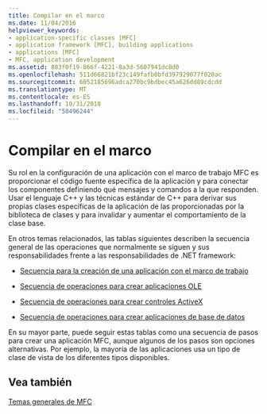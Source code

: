 ```yaml
---
title: Compilar en el marco
ms.date: 11/04/2016
helpviewer_keywords:
- application-specific classes [MFC]
- application framework [MFC], building applications
- applications [MFC]
- MFC, application development
ms.assetid: 883f0f19-866f-4221-8a3d-5607941dc8d0
ms.openlocfilehash: 511d66821bf23c149fafb0bfd397929077f020ac
ms.sourcegitcommit: 6052185696adca270bc9bdbec45a626dd89cdcdd
ms.translationtype: MT
ms.contentlocale: es-ES
ms.lasthandoff: 10/31/2018
ms.locfileid: "50496244"
---
```

# <a name="building-on-the-framework"></a>Compilar en el marco

Su rol en la configuración de una aplicación con el marco de trabajo MFC es proporcionar el código fuente específica de la aplicación y para conectar los componentes definiendo qué mensajes y comandos a la que responden. Usar el lenguaje C++ y las técnicas estándar de C++ para derivar sus propias clases específicas de la aplicación de las proporcionadas por la biblioteca de clases y para invalidar y aumentar el comportamiento de la clase base.

En otros temas relacionados, las tablas siguientes describen la secuencia general de las operaciones que normalmente se siguen y sus responsabilidades frente a las responsabilidades de .NET framework:

- [Secuencia para la creación de una aplicación con el marco de trabajo](../mfc/sequence-of-operations-for-building-mfc-applications.md)

- [Secuencia de operaciones para crear aplicaciones OLE](../mfc/sequence-of-operations-for-creating-ole-applications.md)

- [Secuencia de operaciones para crear controles ActiveX](../mfc/sequence-of-operations-for-creating-activex-controls.md)

- [Secuencia de operaciones para crear aplicaciones de base de datos](../mfc/sequence-of-operations-for-creating-database-applications.md)

En su mayor parte, puede seguir estas tablas como una secuencia de pasos para crear una aplicación MFC, aunque algunos de los pasos son opciones alternativas. Por ejemplo, la mayoría de las aplicaciones usa un tipo de clase de vista de los diferentes tipos disponibles.

## <a name="see-also"></a>Vea también

[Temas generales de MFC](../mfc/general-mfc-topics.md)

